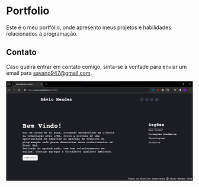 # Portfolio

Este é o meu portfólio, onde apresento meus projetos e habilidades relacionados à programação.

## Contato

Caso queira entrar em contato comigo, sinta-se à vontade para enviar um email para [savano947@gmail.com](mailto:savano947@gmail.com).

![Captura de tela do Portfólio](src/PortfolioPrint.png)
